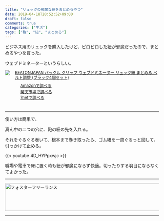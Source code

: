```yaml
---
title: "リュックの邪魔な紐をまとめるやつ"
date: 2019-04-18T20:52:52+09:00
draft: false
comments: true
categories: ["生活"]
tags: ["鞄", "紐", "まとめる"]
---
```


ビジネス用のリュックを購入したけど、ピロピロした紐が邪魔だったので、まとめるやつを買った。

ウェブドミネーターというらしい。

 <!--more-->

<div class="kaerebalink-box" style="text-align:left;padding-bottom:20px;font-size:small;zoom: 1;overflow: hidden;">
    <div class="kaerebalink-image" style="float:left;margin:0 15px 10px 0;"><a
            href="//af.moshimo.com/af/c/click?a_id=1414800&amp;p_id=170&amp;pc_id=185&amp;pl_id=4062&amp;url=https%3A%2F%2Fwww.amazon.co.jp%2FBEATONJAPAN-%25E3%2582%25A6%25E3%2582%25A7%25E3%2583%2596%25E3%2583%2589%25E3%2583%259F%25E3%2583%258D%25E3%2583%25BC%25E3%2582%25BF%25E3%2583%25BC-%25E3%2583%25AA%25E3%2583%25A5%25E3%2583%2583%25E3%2582%25AF%25E7%25B4%2590-%25E3%2583%2599%25E3%2583%25AB%25E3%2583%2588%25E8%25AA%25BF%25E6%2595%25B4-%25E3%2583%2596%25E3%2583%25A9%25E3%2583%2583%25E3%2582%25AF4%25E5%2580%258B%25E3%2582%25BB%25E3%2583%2583%25E3%2583%2588%2Fdp%2FB07HY44KR3"
            target="_blank" rel="nofollow"><img
                src="https://images-fe.ssl-images-amazon.com/images/I/41Eb%2BGTRtuL._SL160_.jpg"
                style="border: none;" /></a><img
            src="//i.moshimo.com/af/i/impression?a_id=1414800&amp;p_id=170&amp;pc_id=185&amp;pl_id=4062" width="1" height="1"
            style="border:none;"></div>
    <div class="kaerebalink-info" style="line-height:120%;zoom: 1;overflow: hidden;">
        <div class="kaerebalink-name" style="margin-bottom:10px;line-height:120%"><a
                href="//af.moshimo.com/af/c/click?a_id=1414800&amp;p_id=170&amp;pc_id=185&amp;pl_id=4062&amp;url=https%3A%2F%2Fwww.amazon.co.jp%2FBEATONJAPAN-%25E3%2582%25A6%25E3%2582%25A7%25E3%2583%2596%25E3%2583%2589%25E3%2583%259F%25E3%2583%258D%25E3%2583%25BC%25E3%2582%25BF%25E3%2583%25BC-%25E3%2583%25AA%25E3%2583%25A5%25E3%2583%2583%25E3%2582%25AF%25E7%25B4%2590-%25E3%2583%2599%25E3%2583%25AB%25E3%2583%2588%25E8%25AA%25BF%25E6%2595%25B4-%25E3%2583%2596%25E3%2583%25A9%25E3%2583%2583%25E3%2582%25AF4%25E5%2580%258B%25E3%2582%25BB%25E3%2583%2583%25E3%2583%2588%2Fdp%2FB07HY44KR3"
                target="_blank" rel="nofollow">BEATONJAPAN バックル クリップ ウェブドミネーター リュック紐 まとめる ベルト調整 (ブラック4個セット)</a><img
                src="//i.moshimo.com/af/i/impression?a_id=1414800&amp;p_id=170&amp;pc_id=185&amp;pl_id=4062" width="1" height="1"
                style="border:none;">
        </div>
        <div class="kaerebalink-detail" style="margin-bottom:5px;"></div>
        <div class="kaerebalink-link1" style="margin-top:10px;">
            <div class="shoplinkamazon"
                style="margin-right:5px;background: url('//img.yomereba.com/tam_k_01.gif') 0 0 no-repeat;padding: 2px 0 2px 18px;white-space: nowrap;">
                <a href="//af.moshimo.com/af/c/click?a_id=1414800&p_id=170&pc_id=185&pl_id=4062&s_v=b5Rz2P0601xu&url=https%3A%2F%2Fwww.amazon.co.jp%2Fgp%2Fsearch%3Fkeywords%3D%25E3%2582%25A6%25E3%2582%25A7%25E3%2583%2596%25E3%2583%2589%25E3%2583%259F%25E3%2583%258D%25E3%2583%25BC%25E3%2582%25BF%25E3%2583%25BC%26__mk_ja_JP%3D%25E3%2582%25AB%25E3%2582%25BF%25E3%2582%25AB%25E3%2583%258A"
                    target="_blank" rel="nofollow">Amazonで調べる</a><img
                    src="//i.moshimo.com/af/i/impression?a_id=1414800&p_id=170&pc_id=185&pl_id=4062" width="1"
                    height="1" style="border:none;"></div>
            <div class="shoplinkrakuten"
                style="margin-right:5px;background: url('//img.yomereba.com/tam_k_01.gif') 0 -50px no-repeat;padding: 2px 0 2px 18px;white-space: nowrap;">
                <a href="//af.moshimo.com/af/c/click?a_id=1414727&p_id=54&pc_id=54&pl_id=616&s_v=b5Rz2P0601xu&url=https%3A%2F%2Fsearch.rakuten.co.jp%2Fsearch%2Fmall%2F%25E3%2582%25A6%25E3%2582%25A7%25E3%2583%2596%25E3%2583%2589%25E3%2583%259F%25E3%2583%258D%25E3%2583%25BC%25E3%2582%25BF%25E3%2583%25BC%2F-%2Ff.1-p.1-s.1-sf.0-st.A-v.2%3Fx%3D0"
                    target="_blank" rel="nofollow">楽天市場で調べる</a><img
                    src="//i.moshimo.com/af/i/impression?a_id=1414727&p_id=54&pc_id=54&pl_id=616" width="1" height="1"
                    style="border:none;"></div>
            <div class="shoplinkseven"
                style="margin-right:5px;background: url('//img.yomereba.com/tam_k_01.gif') 0 -100px no-repeat;padding: 2px 0 2px 18px;white-space: nowrap;">
                <a href="//af.moshimo.com/af/c/click?a_id=1414728&p_id=932&pc_id=1188&pl_id=12456&s_v=b5Rz2P0601xu&url=http%3A%2F%2F7net.omni7.jp%2Fsearch%2F%3Fkeyword%3D%25E3%2582%25A6%25E3%2582%25A7%25E3%2583%2596%25E3%2583%2589%25E3%2583%259F%25E3%2583%258D%25E3%2583%25BC%25E3%2582%25BF%25E3%2583%25BC%26searchKeywordFlg%3D1"
                    target="_blank"
                    rel="nofollow"><img src="//i.moshimo.com/af/i/impression?a_id=1414728&p_id=932&pc_id=1188&pl_id=12456" width="1" height="1" style="border:none;">7netで調べる
                        </a> </div> </div> </div> <div class="booklink-footer" style="clear: left"></div>
        </div>

---

使い方は簡単で、

真ん中の二つの穴に、鞄の紐の先を入れる。

それをぐるぐる巻いて、根本まで巻き取ったら、ゴム紐を一周ぐるっと回して、引っかけて止める。

{{< youtube 4D_HYPpxwjc >}}

職場や電車で床に置く時も紐が邪魔にならず快適。切ったりする羽目にならなくてよかった。

---

<a href="https://t.afi-b.com/visit.php?guid=ON&a=C9511S-D324435S&p=J690746r" target="_blank" rel="nofollow"><img src="https://www.afi-b.com/upload_image/9511-1520235201-3.gif" width="728" height="90" style="border:none;" alt="フォスターフリーランス" /></a><img src="https://t.afi-b.com/lead/C9511S/J690746r/D324435S" width="1" height="1" style="border:none;" />

---
